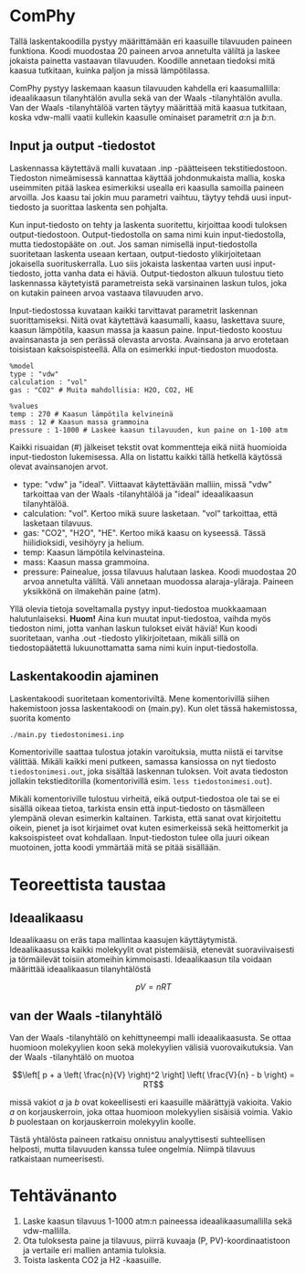 # ComPhy

Tällä laskentakoodilla pystyy määrittämään eri kaasuille tilavuuden paineen funktiona. Koodi muodostaa 20 paineen arvoa annetulta väliltä ja laskee jokaista painetta vastaavan tilavuuden. Koodille annetaan tiedoksi mitä kaasua tutkitaan, kuinka paljon ja missä lämpötilassa.

ComPhy pystyy laskemaan kaasun tilavuuden kahdella eri kaasumallilla: ideaalikaasun tilanyhtälön avulla sekä van der Waals -tilanyhtälön avulla. Van der Waals -tilanyhtälöä varten täytyy määrittää mitä kaasua tutkitaan, koska vdw-malli vaatii kullekin kaasulle ominaiset parametrit $a$:n ja $b$:n.

## Input ja output -tiedostot

Laskennassa käytettävä malli kuvataan .inp -päätteiseen tekstitiedostoon. Tiedoston nimeämisessä kannattaa käyttää johdonmukaista mallia, koska useimmiten pitää laskea esimerkiksi usealla eri kaasulla samoilla paineen arvoilla. Jos kaasu tai jokin muu parametri vaihtuu, täytyy tehdä uusi input-tiedosto ja suorittaa laskenta sen pohjalta.

Kun input-tiedosto on tehty ja laskenta suoritettu, kirjoittaa koodi tuloksen output-tiedostoon. Output-tiedostolla on sama nimi kuin input-tiedostolla, mutta tiedostopääte on .out. Jos saman nimisellä input-tiedostolla suoritetaan laskenta useaan kertaan, output-tiedosto ylikirjoitetaan jokaisella suorituskerralla. Luo siis jokaista laskentaa varten uusi input-tiedosto, jotta vanha data ei häviä. Output-tiedoston alkuun tulostuu tieto laskennassa käytetyistä parametreista sekä varsinainen laskun tulos, joka on kutakin paineen arvoa vastaava tilavuuden arvo.

Input-tiedostossa kuvataan kaikki tarvittavat parametrit laskennan suorittamiseksi. Niitä ovat käytettävä kaasumalli, kaasu, laskettava suure, kaasun lämpötila, kaasun massa ja kaasun paine. Input-tiedosto koostuu avainsanasta ja sen perässä olevasta arvosta. Avainsana ja arvo erotetaan toisistaan kaksoispisteellä. Alla on esimerkki input-tiedoston muodosta.

```
%model
type : "vdw"
calculation : "vol"
gas : "CO2" # Muita mahdollisia: H2O, CO2, HE

%values
temp : 270 # Kaasun lämpötila kelvineinä
mass : 12 # Kaasun massa grammoina
pressure : 1-1000 # Laskee kaasun tilavuuden, kun paine on 1-100 atm
```

Kaikki risuaidan (#) jälkeiset tekstit ovat kommentteja eikä niitä huomioida input-tiedoston lukemisessa. Alla on listattu kaikki tällä hetkellä käytössä olevat avainsanojen arvot.

- type: "vdw" ja "ideal". Viittaavat käytettävään malliin, missä "vdw" tarkoittaa van der Waals -tilanyhtälöä ja "ideal" ideaalikaasun tilanyhtälöä.
- calculation: "vol". Kertoo mikä suure lasketaan. "vol" tarkoittaa, että lasketaan tilavuus.
- gas: "CO2", "H2O", "HE". Kertoo mikä kaasu on kyseessä. Tässä hiilidioksidi, vesihöyry ja helium.
- temp: Kaasun lämpötila kelvinasteina.
- mass: Kaasun massa grammoina.
- pressure: Painealue, jossa tilavuus halutaan laskea. Koodi muodostaa 20 arvoa annetulta väliltä. Väli annetaan muodossa alaraja-yläraja. Paineen yksikkönä on ilmakehän paine (atm).

Yllä olevia tietoja soveltamalla pystyy input-tiedostoa muokkaamaan halutunlaiseksi. **Huom!** Aina kun muutat input-tiedostoa, vaihda myös tiedoston nimi, jotta vanhan laskun tulokset eivät häviä! Kun koodi suoritetaan, vanha .out -tiedosto ylikirjoitetaan, mikäli sillä on tiedostopäätettä lukuunottamatta sama nimi kuin input-tiedostolla.

## Laskentakoodin ajaminen

Laskentakoodi suoritetaan komentoriviltä. Mene komentorivillä siihen hakemistoon jossa laskentakoodi on (main.py). Kun olet tässä hakemistossa, suorita komento

```bash
./main.py tiedostonimesi.inp
```

Komentoriville saattaa tulostua jotakin varoituksia, mutta niistä ei tarvitse välittää. Mikäli kaikki meni putkeen, samassa kansiossa on nyt tiedosto ``tiedostonimesi.out``, joka sisältää laskennan tuloksen. Voit avata tiedoston jollakin tekstieditorilla (komentorivillä esim. ``less tiedostonimesi.out``).

Mikäli komentoriville tulostuu virheitä, eikä output-tiedostoa ole tai se ei sisällä oikeaa tietoa, tarkista ensin että input-tiedosto on täsmälleen ylempänä olevan esimerkin kaltainen. Tarkista, että sanat ovat kirjoitettu oikein, pienet ja isot kirjaimet ovat kuten esimerkeissä sekä heittomerkit ja kaksoispisteet ovat kohdallaan. Input-tiedoston tulee olla juuri oikean muotoinen, jotta koodi ymmärtää mitä se pitää sisällään.

# Teoreettista taustaa

## Ideaalikaasu

Ideaalikaasu on eräs tapa mallintaa kaasujen käyttäytymistä. Ideaalikaasussa kaikki molekyylit ovat pistemäisiä, etenevät suoraviivaisesti ja törmäilevät toisiin atomeihin kimmoisasti. Ideaalikaasun tila voidaan määrittää ideaalikaasun tilanyhtälöstä

$$pV=nRT$$

## van der Waals -tilanyhtälö

Van der Waals -tilanyhtälö on kehittyneempi malli ideaalikaasusta. Se ottaa huomioon molekyylien koon sekä molekyylien välisiä vuorovaikutuksia. Van der Waals -tilanyhtälö on muotoa

$$\left[ p + a \left( \frac{n}{V} \right)^2 \right] \left( \frac{V}{n} - b \right) = RT$$

missä vakiot $a$ ja $b$ ovat kokeellisesti eri kaasuille määrättyjä vakioita. Vakio $a$ on korjauskerroin, joka ottaa huomioon molekyylien sisäisiä voimia. Vakio $b$ puolestaan on korjauskerroin molekyylin koolle.

Tästä yhtälösta paineen ratkaisu onnistuu analyyttisesti suhteellisen helposti, mutta tilavuuden kanssa tulee ongelmia. Niimpä tilavuus ratkaistaan numeerisesti.

# Tehtävänanto

1. Laske kaasun tilavuus 1-1000 atm:n paineessa ideaalikaasumallilla sekä vdw-mallilla.
2. Ota tuloksesta paine ja tilavuus, piirrä kuvaaja (P, PV)-koordinaatistoon ja vertaile eri mallien antamia tuloksia.
3. Toista laskenta CO2 ja H2 -kaasuille.